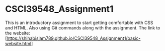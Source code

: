 # CSCI39548_Assignment1
This is an introductory assignment to start getting comfortable with CSS and HTML. Also using Git commands along with the assignment.
The link to the website: [https://shihabislam789.github.io/CSCI39548_Assignment1/basic-website.html]
